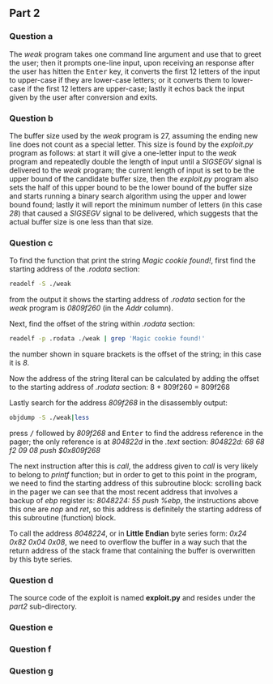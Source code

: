 ## Part 2

### Question a
The *weak* program takes one command line argument and use that to greet the
user; then it prompts one-line input, upon receiving an response after the user
has hitten the <kbd>Enter</kbd> key, it converts the first 12 letters of the
input to upper-case if they are lower-case letters; or it converts them to
lower-case if the first 12 letters are upper-case; lastly it echos back the
input given by the user after conversion and exits.

### Question b
The buffer size used by the *weak* program is 27, assuming the ending new line
does not count as a special letter.
This size is found by the *exploit.py* program as follows: at start it will
give a one-letter input to the *weak* program and repeatedly double the length
of input until a *SIGSEGV* signal is delivered to the *weak* program; the
current length of input is set to be the upper bound of the candidate buffer
size, then the *exploit.py* program also sets the half of this upper bound to
be the lower bound of the buffer size and starts running a binary search
algorithm using the upper and lower bound found; lastly it will report the
minimum number of letters (in this case *28*) that caused a *SIGSEGV* signal to
be delivered, which suggests that the actual buffer size is one less than that
size.

### Question c
To find the function that print the string *Magic cookie found!*, first find
the starting address of the *.rodata* section:
```bash
readelf -S ./weak
```
from the output it shows the starting address of *.rodata* section for the
*weak* program is *0809f260* (in the *Addr* column).

Next, find the offset of the string within *.rodata* section:
```bash
readelf -p .rodata ./weak | grep 'Magic cookie found!'
```
the number shown in square brackets is the offset of the string; in this case
it is *8*.

Now the address of the string literal can be calculated by adding the offset to
the starting address of *.rodata* section: 8 + 809f260 = 809f268

Lastly search for the address *809f268* in the disassembly output:
```bash
objdump -S ./weak|less
```
press <kbd>/</kbd> followed by *809f268* and <kbd>Enter</kbd> to find the address
reference in the pager; the only reference is at *804822d* in the *.text*
section: *804822d:       68 68 f2 09 08          push   $0x809f268*

The next instruction after this is *call*, the address given to *call* is
very likely to belong to *printf* function; but in order to get to this point
in the program, we need to find the starting address of this subroutine block:
scrolling back in the pager we can see that the most recent address that
involves a backup of *ebp* register is: *8048224:       55 push   %ebp*, the
instructions above this one are *nop* and *ret*, so this address is definitely
the starting address of this subroutine (function) block.

To call the address *8048224*, or in **Little Endian** byte series form:
*0x24 0x82 0x04 0x08*, we need to overflow the buffer in a way such that the
return address of the stack frame that containing the buffer is overwritten by
this byte series.

### Question d
The source code of the exploit is named **exploit.py** and resides under the
*part2* sub-directory.

### Question e

### Question f

### Question g
